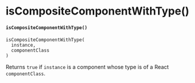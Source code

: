 # isCompositeComponentWithType()

#### `isCompositeComponentWithType()` <a href="#iscompositecomponentwithtype" id="iscompositecomponentwithtype"></a>

```
isCompositeComponentWithType(
  instance,
  componentClass
)
```

Returns `true` if `instance` is a component whose type is of a React `componentClass`.
